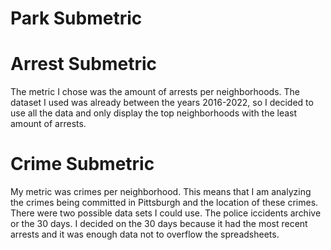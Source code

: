 
# Park Submetric 

# Arrest Submetric
The metric I chose was the amount of arrests per neighborhoods. The dataset I used was already between the years 2016-2022, so I decided to use all the data and only display the top neighborhoods with the least amount of arrests.

# Crime Submetric
My metric was crimes per neighborhood. This means that I am analyzing the crimes being committed in Pittsburgh and the location of these crimes. There were two possible data sets I could use. The police iccidents archive or the 30 days. I decided on the 30 days because it had the most recent arrests and it was enough data not to overflow the spreadsheets. 
